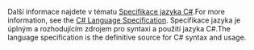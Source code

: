 <span data-ttu-id="c6936-101">Další informace najdete v tématu [Specifikace jazyka C#](~/docs/csharp/language-reference/language-specification/index.md).</span><span class="sxs-lookup"><span data-stu-id="c6936-101">For more information, see the [C# Language Specification](~/docs/csharp/language-reference/language-specification/index.md).</span></span> <span data-ttu-id="c6936-102">Specifikace jazyka je úplným a rozhodujícím zdrojem pro syntaxi a použití jazyka C#.</span><span class="sxs-lookup"><span data-stu-id="c6936-102">The language specification is the definitive source for C# syntax and usage.</span></span>
